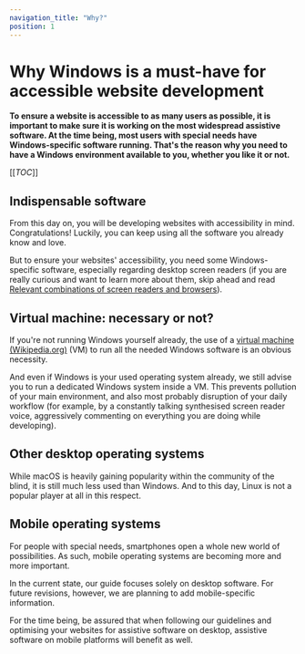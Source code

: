 ```yaml
---
navigation_title: "Why?"
position: 1
---
```


# Why Windows is a must-have for accessible website development

**To ensure a website is accessible to as many users as possible, it is important to make sure it is working on the most widespread assistive software. At the time being, most users with special needs have Windows-specific software running. That's the reason why you need to have a Windows environment available to you, whether you like it or not.**

[[_TOC_]]

## Indispensable software

From this day on, you will be developing websites with accessibility in mind. Congratulations! Luckily, you can keep using all the software you already know and love.

But to ensure your websites' accessibility, you need some Windows-specific software, especially regarding desktop screen readers (if you are really curious and want to learn more about them, skip ahead and read [Relevant combinations of screen readers and browsers](/knowledge/screen-readers/relevant-combinations)).

## Virtual machine: necessary or not?

If you're not running Windows yourself already, the use of a [virtual machine (Wikipedia.org)](https://en.wikipedia.org/wiki/Virtual_machine) (VM) to run all the needed Windows software is an obvious necessity.

And even if Windows is your used operating system already, we still advise you to run a dedicated Windows system inside a VM. This prevents pollution of your main environment, and also most probably disruption of your daily workflow (for example, by a constantly talking synthesised screen reader voice, aggressively commenting on everything you are doing while developing).

## Other desktop operating systems

While macOS is heavily gaining popularity within the community of the blind, it is still much less used than Windows. And to this day, Linux is not a popular player at all in this respect.

## Mobile operating systems

For people with special needs, smartphones open a whole new world of possibilities. As such, mobile operating systems are becoming more and more important.

In the current state, our guide focuses solely on desktop software. For future revisions, however, we are planning to add mobile-specific information.

For the time being, be assured that when following our guidelines and optimising your websites for assistive software on desktop, assistive software on mobile platforms will benefit as well.
